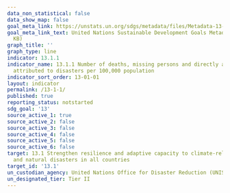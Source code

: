 ```yaml
---
data_non_statistical: false
data_show_map: false
goal_meta_link: https://unstats.un.org/sdgs/metadata/files/Metadata-13-01-01.pdf
goal_meta_link_text: United Nations Sustainable Development Goals Metadata (PDF 224
  KB)
graph_title: ''
graph_type: line
indicator: 13.1.1
indicator_name: 13.1.1 Number of deaths, missing persons and directly affected persons
  attributed to disasters per 100,000 population
indicator_sort_order: 13-01-01
layout: indicator
permalink: /13-1-1/
published: true
reporting_status: notstarted
sdg_goal: '13'
source_active_1: true
source_active_2: false
source_active_3: false
source_active_4: false
source_active_5: false
source_active_6: false
target: 13.1 Strengthen resilience and adaptive capacity to climate-related hazards
  and natural disasters in all countries
target_id: '13.1'
un_custodian_agency: United Nations Office for Disaster Reduction (UNISDR)
un_designated_tier: Tier II
---
```

